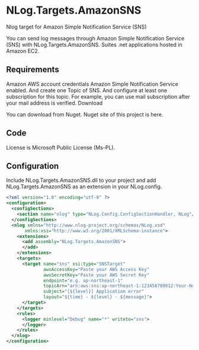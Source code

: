NLog.Targets.AmazonSNS
======================

Nlog target for Amazon Simple Notification Service (SNS)

You can send log messages through Amazon Simple Notification Service (SNS) with NLog.Targets.AmazonSNS.
Suites .net applications hosted in Amazon EC2.

## Requirements

Amazon AWS account credentials
Amazon Simple Notification Service enabled. And create one Topic of SNS. And configure at least one subscription for this topic. For example, you can use mail subscription after your mail address is verified.
Download

You can download from Nuget. Nuget site of this project is here.

## Code

License is Microsoft Public License (Ms-PL).

## Configuration

Include NLog.Targets.AmazonSNS.dll to your project and add NLog.Targets.AmazonSNS as an extension in your NLog.config.
```xml
<?xml version="1.0" encoding="utf-8" ?>
<configuration>
  <configSections>
    <section name="nlog" type="NLog.Config.ConfigSectionHandler, NLog"/>
  </configSections>
  <nlog xmlns="http://www.nlog-project.org/schemas/NLog.xsd"
       xmlns:xsi="http://www.w3.org/2001/XMLSchema-instance">
    <extensions>
      <add assembly="NLog.Targets.AmazonSNS">
      </add>
    </extensions>
    <targets>
      <target name="sns" xsi:type="SNSTarget"
              awsAccessKey="Paste your AWS Access Key"
              awsSecretKey="Paste your AWS Secret Key"
              endpoint="e.g. ap-northeast-1"
              topicArn="arn:aws:sns:ap-northeast-1:123456789012:Your-Notification"
              subject="[${level}] Application error"
              layout="${time} - ${level} - ${message}">
      </target>
    </targets>
    <rules>
      <logger minlevel="Debug" name="*" writeto="sns">
      </logger>
    </rules>
  </nlog>
</configuration>
```
